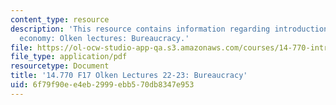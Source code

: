 ```yaml
---
content_type: resource
description: 'This resource contains information regarding introduction to political
  economy: Olken lectures: Bureaucracy.'
file: https://ol-ocw-studio-app-qa.s3.amazonaws.com/courses/14-770-introduction-to-political-economy-fall-2017/6f79f90ee4eb2999ebb570db8347e953_MIT14_770F17_lec22_23.pdf
file_type: application/pdf
resourcetype: Document
title: '14.770 F17 Olken Lectures 22-23: Bureaucracy'
uid: 6f79f90e-e4eb-2999-ebb5-70db8347e953
---
```


